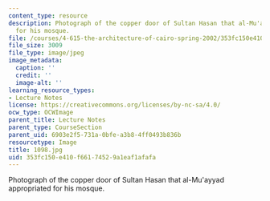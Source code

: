 ```yaml
---
content_type: resource
description: Photograph of the copper door of Sultan Hasan that al-Mu'ayyad appropriated
  for his mosque.
file: /courses/4-615-the-architecture-of-cairo-spring-2002/353fc150e410f66174529a1eaf1afafa_1098.jpg
file_size: 3009
file_type: image/jpeg
image_metadata:
  caption: ''
  credit: ''
  image-alt: ''
learning_resource_types:
- Lecture Notes
license: https://creativecommons.org/licenses/by-nc-sa/4.0/
ocw_type: OCWImage
parent_title: Lecture Notes
parent_type: CourseSection
parent_uid: 6903e2f5-731a-0bfe-a3b8-4ff0493b836b
resourcetype: Image
title: 1098.jpg
uid: 353fc150-e410-f661-7452-9a1eaf1afafa
---
```

Photograph of the copper door of Sultan Hasan that al-Mu'ayyad appropriated for his mosque.